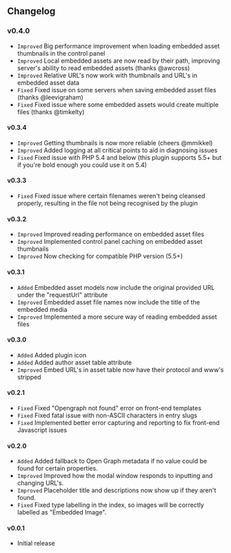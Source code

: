 ## Changelog

### v0.4.0
- `Improved` Big performance improvement when loading embedded asset thumbnails in the control panel
- `Improved` Local embedded assets are now read by their path, improving server's ability to read embedded assets (thanks @awcross)
- `Improved` Relative URL's now work with thumbnails and URL's in embedded asset data
- `Fixed` Fixed issue on some servers when saving embedded asset files (thanks @leevigraham)
- `Fixed` Fixed issue where some embedded assets would create multiple files (thanks @timkelty)

#### v0.3.4
- `Improved` Getting thumbnails is now more reliable (cheers @mmikkel)
- `Improved` Added logging at all critical points to aid in diagnosing issues
- `Fixed` Fixed issue with PHP 5.4 and below (this plugin supports 5.5+ but if you're bold enough you could use it on 5.4)

#### v0.3.3
- `Fixed` Fixed issue where certain filenames weren't being cleansed properly, resulting in the file not being recognised by the plugin

#### v0.3.2
- `Improved` Improved reading performance on embedded asset files
- `Improved` Implemented control panel caching on embedded asset thumbnails
- `Improved` Now checking for compatible PHP version (5.5+)

#### v0.3.1
- `Added` Embedded asset models now include the original provided URL under the "requestUrl" attribute
- `Improved` Embedded asset file names now include the title of the embedded media
- `Improved` Implemented a more secure way of reading embedded asset files

#### v0.3.0
- `Added` Added plugin icon
- `Added` Added author asset table attribute
- `Improved` Embed URL's in asset table now have their protocol and www's stripped

#### v0.2.1
- `Fixed` Fixed "Opengraph not found" error on front-end templates
- `Fixed` Fixed fatal issue with non-ASCII characters in entry slugs
- `Fixed` Implemented better error capturing and reporting to fix front-end Javascript issues

#### v0.2.0
- `Added` Added fallback to Open Graph metadata if no value could be found for certain properties.
- `Improved` Improved how the modal window responds to inputting and changing URL's.
- `Improved` Placeholder title and descriptions now show up if they aren't found.
- `Fixed` Fixed type labelling in the index, so images will be correctly labelled as "Embedded Image".

#### v0.0.1
- Initial release

